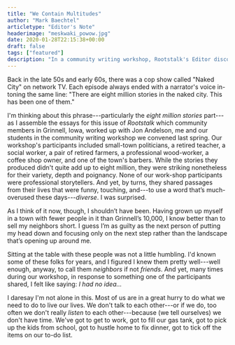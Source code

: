 ```yaml
---
title: "We Contain Multitudes"
author: "Mark Baechtel"
articletype: "Editor's Note"
headerimage: "meskwaki_powow.jpg"
date: 2020-01-28T22:15:38+00:00
draft: false
tags: ["featured"]
description: "In a community writing workshop, Rootstalk's Editor discovered a small town's true diversity."
---
```


Back  in  the  late  50s  and  early  60s,  there  was  a  cop show called "Naked City" on network TV. Each  episode  always  ended  with  a  narrator's  voice  in-toning the same line: "There are eight million stories in the naked city. This has been one of them."

I'm  thinking  about  this  phrase---particularly  the  *eight  million  stories* part---as  I  assemble  the  essays  for  this  issue  of  *Rootstalk* which  community  members  in  Grinnell, Iowa, worked up with Jon Andelson, me and our  students  in  the  community  writing  workshop  we  convened  last  spring.  Our  workshop's  participants  included small-town politicians, a retired teacher, a social worker, a pair of retired farmers, a professional wood-worker, a coffee shop owner, and one of the town's barbers.  While  the  stories  they  produced  didn't  quite  add  up  to  eight  million,  they  were  striking  nonetheless  for  their variety, depth and poignancy. None of our work-shop  participants  were  professional  storytellers.  And  yet,  by  turns,  they  shared  passages  from  their  lives  that  were  funny,  touching,  and---to  use  a  word  that’s  much-overused these days---*diverse*. I was surprised.

As I think of it now, though, I shouldn’t have been. Having grown up myself in a town with fewer people in it than Grinnell’s 10,000, I know better than to sell my neighbors short. I guess I’m as guilty as the next person of putting my head down and focusing only on the next step rather than the landscape that’s opening up around me.

Sitting at the table with these people was not a little humbling. I'd  known some of these folks for years, and I  figured  I  knew  them  pretty  well---well  enough,  anyway, to call them *neighbors* if not *friends*. And yet, many times  during  our  workshop,  in  response  to  something  one  of  the  participants  shared,  I  felt  like  saying:  *I  had  no idea...*

I daresay I'm not alone in this. Most of us are in a great hurry to do what we need to do to live our lives. We don't talk to each other---or if we do, too often we don't really *listen* to each other---because  (we  tell  ourselves) we don't have time. We've got to get to work, got to fill our gas tank, got to pick up the kids from school, got to hustle home to fix dinner, got to tick off the items on our to-do list.
